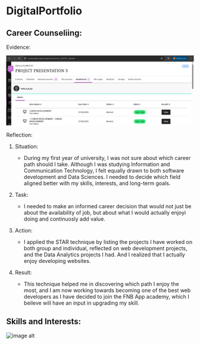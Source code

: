 # DigitalPortfolio
**Career Counseliing:**
-
Evidence:


![image alt](https://github.com/222582731/DigitalPortfolio/blob/main/career%20development(proof).png?raw=true)

Reflection:

1. Situation:
   * During my first year of university, I was not sure about which career path should I take. Although I was studying Information and Communication Technology, I felt equally drawn to both software development and Data Sciences. I needed to decide which field aligned better with my skills, interests, and long-term goals.
  
2. Task:
   * I needed to make an informed career decision that would not just be about the availability of job, but about what I would actually enjoyi doing and continuosly add value.
  
3. Action:
   * I applied the STAR technique by listing the projects I have worked on both group and individual, reflected on web development projects, and the Data Analytics projects I had. And I realized that I actually enjoy developing websites.
  
4. Result:
   * This technique helped me in discovering which path I enjoy the most, and I am now working towards becoming one of the best web developers as I have decided to join the FNB App academy, which I beileve will have an input in upgrading my skill.
  
**Skills and Interests:**
-
![image alt]()


